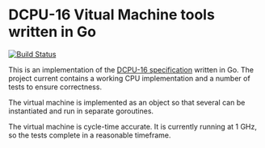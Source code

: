 DCPU-16 Vitual Machine tools written in Go
==========================================

[![Build Status](https://travis-ci.org/markcol/dcpu16.png)](https://travis-ci.org/markcol/dcpu16)

This is an implementation of the
[DCPU-16 specification](http://0x10c.com/doc/dcpu-16.txt) written in Go. The
project current contains a working CPU implementation and a number of tests to
ensure correctness.

The virtual machine is implemented as an object so that several can be
instantiated and run in separate goroutines.

The virtual machine is cycle-time accurate. It is currently running at 1 GHz,
so the tests complete in a reasonable timeframe.
